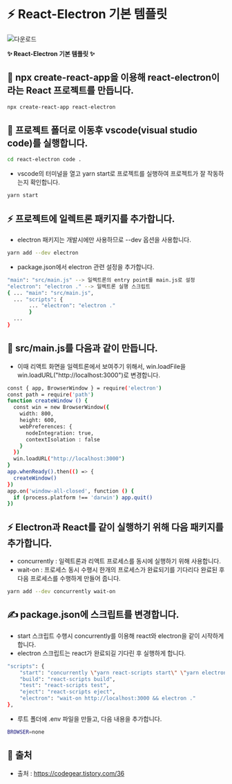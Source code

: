# **:zap: React-Electron 기본 템플릿**
![다운로드](https://user-images.githubusercontent.com/95972251/191018713-30dfef7d-fab7-406d-a7c5-a6c8ff72840f.png)

**:sparkles: React-Electron 기본 템플릿 :sparkles:**

## :tada: npx create-react-app을 이용해 react-electron이라는 React 프로젝트를 만듭니다.

```bash
npx create-react-app react-electron
```
## :rocket: 프로젝트 폴더로 이동후 vscode(visual studio code)를 실행합니다.

```bash
cd react-electron code .
```

- vscode의 터미널을 열고 yarn start로 프로젝트를 실행하여 프로젝트가 잘 작동하는지 확인합니다.

```bash
yarn start
```
## :zap: 프로젝트에 일렉트론 패키지를 추가합니다.

- electron 패키지는 개발시에만 사용하므로 --dev 옵션을 사용합니다.
```bash
yarn add --dev electron
```
- package.json에서 electron 관련 설정을 추가합니다.

```bash
"main": "src/main.js" --> 일렉트론의 entry point를 main.js로 설정
"electron": "electron ." --> 일렉트론 실행 스크립트
{ ... "main": "src/main.js", 
  ... "scripts": { 
       ... "electron": "electron ." 
       } 
  ... 
}
```

## :memo: src/main.js를 다음과 같이 만듭니다.

- 이때 리액트 화면을 일렉트론에서 보여주기 위해서, win.loadFile을 win.loadURL("http://localhost:3000")로 변경합니다.

```bash
const { app, BrowserWindow } = require('electron') 
const path = require('path') 
function createWindow () { 
  const win = new BrowserWindow({ 
    width: 800, 
    height: 600, 
    webPreferences: { 
      nodeIntegration: true,
      contextIsolation : false
    } 
  }) 
  win.loadURL("http://localhost:3000")
} 
app.whenReady().then(() => { 
  createWindow() 
}) 
app.on('window-all-closed', function () { 
  if (process.platform !== 'darwin') app.quit() 
})
```

## :zap: Electron과 React를 같이 실행하기 위해 다음 패키지를 추가합니다.

- concurrently : 일렉트론과 리액트 프로세스를 동시에 실행하기 위해 사용합니다.
- wait-on : 프로세스 동시 수행시 한개의 프로세스가 완료되기를 기다리다 완료된 후 다음 프로세스를 수행하게 만들어 줍니다.

```bash
yarn add --dev concurrently wait-on
```

## ✍️ package.json에 스크립트를 변경합니다.
- start 스크립트 수행시 concurrently를 이용해 react와 electron을 같이 시작하게 합니다.
- electron 스크립트는 react가 완료되길 기다린 후 실행하게 합니다.
```bash
"scripts": {
    "start": "concurrently \"yarn react-scripts start\" \"yarn electron\" ",
    "build": "react-scripts build",
    "test": "react-scripts test",
    "eject": "react-scripts eject",
    "electron": "wait-on http://localhost:3000 && electron ."
},
```

- 루트 폴더에 .env 파일을 만들고, 다음 내용을 추가합니다.
```bash
BROWSER=none
```

## **:paperclip: 출처**
- 출처 : https://codegear.tistory.com/36
